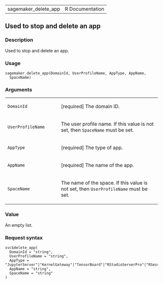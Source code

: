 <table style="width: 100%;">
<tbody>
<tr class="odd">
<td>sagemaker_delete_app</td>
<td style="text-align: right;">R Documentation</td>
</tr>
</tbody>
</table>

## Used to stop and delete an app

### Description

Used to stop and delete an app.

### Usage

    sagemaker_delete_app(DomainId, UserProfileName, AppType, AppName,
      SpaceName)

### Arguments

<table>
<colgroup>
<col style="width: 35%" />
<col style="width: 65%" />
</colgroup>
<tbody>
<tr class="odd">
<td><code id="sagemaker_delete_app_:_DomainId">DomainId</code></td>
<td><p>[required] The domain ID.</p></td>
</tr>
<tr class="even">
<td><code
id="sagemaker_delete_app_:_UserProfileName">UserProfileName</code></td>
<td><p>The user profile name. If this value is not set, then
<code>SpaceName</code> must be set.</p></td>
</tr>
<tr class="odd">
<td><code id="sagemaker_delete_app_:_AppType">AppType</code></td>
<td><p>[required] The type of app.</p></td>
</tr>
<tr class="even">
<td><code id="sagemaker_delete_app_:_AppName">AppName</code></td>
<td><p>[required] The name of the app.</p></td>
</tr>
<tr class="odd">
<td><code id="sagemaker_delete_app_:_SpaceName">SpaceName</code></td>
<td><p>The name of the space. If this value is not set, then
<code>UserProfileName</code> must be set.</p></td>
</tr>
</tbody>
</table>

### Value

An empty list.

### Request syntax

    svc$delete_app(
      DomainId = "string",
      UserProfileName = "string",
      AppType = "JupyterServer"|"KernelGateway"|"TensorBoard"|"RStudioServerPro"|"RSessionGateway",
      AppName = "string",
      SpaceName = "string"
    )
